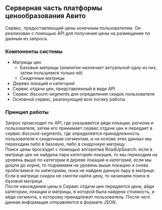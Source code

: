 ## Серверная часть платформы ценообразования Авито

Сервис, предоставляющий цены конечным пользователям. Он реализован с помощью API для получения цены на размещение по данным из запроса.

### Компоненты системы
* Матрицы цен
  * Базовые матрицы (аналитик назначает актуальной одну из них, затем пользуемся только ей)
  * Скидочные матрицы
* Дерево локаций и категорий
* Сервис отдачи цен, представленный в виде API
* Сервис discount-segments для определения скидок пользователя
* Основной сервис, реализующий всю логику работы

### Принцип работы
Запрос происходит по API, где указывается айди локации, региона и пользователя, затем его принимает сервис отдачи цен и передает в сервис discount-segments, где определяется принадлежность пользователя к скидочным сегментам, и на основе этих данных мы переходим либо в базовую, либо в скидочную матрицу.    
Поиск цены просходит с помощью алгоритма RoadUpSearch: если в матрице цен не найдена пара категория-локация, то мы переходим на уровень выше по категории в дереве локаций и категорий, если мы дошли до корня, то поднимаем на уровень выше локацию и снова пробегаемся по категориям, пока не найдем данную пару в матрице. Если в матрице скидок не смогли найти цену, то начинаем поиск в базовой матрице.      
После нахождения цены в Сервис отдачи цен передается цена, айди категории, локации и матрицы, в которой была найдена стоимость, и айди сегмента, к которому принадлежит пользователь. После чего данная информация отправляется в формате JSON.

